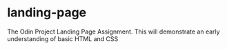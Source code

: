 # landing-page
The Odin Project Landing Page Assignment. This will demonstrate an early understanding of basic HTML and CSS
